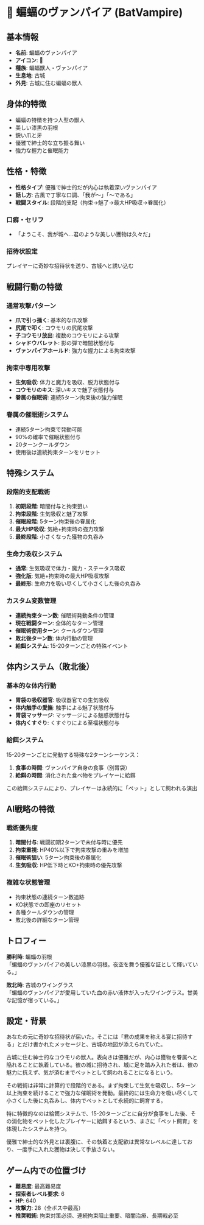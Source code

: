 # 🦇 蝙蝠のヴァンパイア (BatVampire)

## 基本情報
- **名前**: 蝙蝠のヴァンパイア
- **アイコン**: 🦇
- **種族**: 蝙蝠獣人・ヴァンパイア
- **生息地**: 古城
- **外見**: 古城に住む蝙蝠の獣人

## 身体的特徴
- 蝙蝠の特徴を持つ人型の獣人
- 美しい漆黒の羽根
- 鋭い爪と牙
- 優雅で紳士的な立ち振る舞い
- 強力な握力と催眠能力

## 性格・特徴
- **性格タイプ**: 優雅で紳士的だが内心は執着深いヴァンパイア
- **話し方**: 古風で丁寧な口調、「我が〜」「〜である」
- **戦闘スタイル**: 段階的支配（拘束→魅了→最大HP吸収→眷属化）

### 口癖・セリフ
- 「ようこそ、我が城へ...君のような美しい獲物は久々だ」

### 招待状設定
プレイヤーに奇妙な招待状を送り、古城へと誘い込む

## 戦闘行動の特徴
### 通常攻撃パターン
- **爪で引っ掻く**: 基本的な爪攻撃
- **尻尾で叩く**: コウモリの尻尾攻撃
- **子コウモリ放出**: 複数のコウモリによる攻撃
- **シャドウバレット**: 影の弾で暗闇状態付与
- **ヴァンパイアホールド**: 強力な握力による拘束攻撃

### 拘束中専用攻撃
- **生気吸収**: 体力と魔力を吸収、脱力状態付与
- **コウモリのキス**: 深いキスで魅了状態付与
- **眷属の催眠術**: 連続5ターン拘束後の強力催眠

### 眷属の催眠術システム
- 連続5ターン拘束で発動可能
- 90%の確率で催眠状態付与
- 20ターンクールダウン
- 使用後は連続拘束ターンをリセット

## 特殊システム
### 段階的支配戦術
1. **初期段階**: 暗闇付与と拘束狙い
2. **拘束段階**: 生気吸収と魅了攻撃
3. **催眠段階**: 5ターン拘束後の眷属化
4. **最大HP吸収**: 気絶+拘束時の強力攻撃
5. **最終段階**: 小さくなった獲物の丸呑み

### 生命力吸収システム
- **通常**: 生気吸収で体力・魔力・ステータス吸収
- **強化版**: 気絶+拘束時の最大HP吸収攻撃
- **最終形**: 生命力を吸い尽くして小さくした後の丸呑み

### カスタム変数管理
- **連続拘束ターン数**: 催眠術発動条件の管理
- **現在戦闘ターン**: 全体的なターン管理
- **催眠術使用ターン**: クールダウン管理
- **敗北後ターン数**: 体内行動の管理
- **給餌システム**: 15-20ターンごとの特殊イベント

## 体内システム（敗北後）
### 基本的な体内行動
- **胃袋の吸収器官**: 吸収器官での生気吸収
- **体内触手の愛撫**: 触手による魅了状態付与
- **胃袋マッサージ**: マッサージによる魅惑状態付与
- **体内くすぐり**: くすぐりによる至福状態付与

### 給餌システム
15-20ターンごとに発動する特殊な2ターンシーケンス：
1. **食事の時間**: ヴァンパイア自身の食事（別胃袋）
2. **給餌の時間**: 消化された食べ物をプレイヤーに給餌

この給餌システムにより、プレイヤーは永続的に「ペット」として飼われる演出

## AI戦略の特徴
### 戦術優先度
1. **暗闇付与**: 戦闘初期2ターンで未付与時に優先
2. **拘束重視**: HP40%以下で拘束攻撃の重みを増加
3. **催眠術狙い**: 5ターン拘束後の眷属化
4. **生気吸収**: HP低下時とKO+拘束時の優先攻撃

### 複雑な状態管理
- 拘束状態の連続ターン数追跡
- KO状態での即座のリセット
- 各種クールダウンの管理
- 敗北後の詳細なターン管理

## トロフィー
**勝利時**: 蝙蝠の羽根  
「蝙蝠のヴァンパイアの美しい漆黒の羽根。夜空を舞う優雅な証として輝いている。」

**敗北時**: 古城のワイングラス  
「蝙蝠のヴァンパイアが愛用していた血の赤い液体が入ったワイングラス。甘美な記憶が宿っている。」

## 設定・背景
あなたの元に奇妙な招待状が届いた。そこには「君の成果を称える宴に招待する」とだけ書かれたメッセージと、古城の地図が添えられていた。

古城に住む紳士的なコウモリの獣人。表向きは優雅だが、内心は獲物を眷属へと陥れることに執着している。彼の城に招待され、城に足を踏み入れた者は、彼の魅力に抗えず、気が済むまでペットとして飼われることになるという。

その戦術は非常に計算的で段階的である。まず拘束して生気を吸収し、5ターン以上拘束を続けることで強力な催眠術を発動。最終的には生命力を吸い尽くして小さくした後に丸呑みし、体内でペットとして永続的に飼育する。

特に特徴的なのは給餌システムで、15-20ターンごとに自分が食事をした後、その消化物をペット化したプレイヤーに給餌するという、まさに「ペット飼育」を体現したシステムを持つ。

優雅で紳士的な外見とは裏腹に、その執着と支配欲は異常なレベルに達しており、一度手に入れた獲物は決して手放さない。

## ゲーム内での位置づけ
- **難易度**: 最高難易度
- **探索者レベル要求**: 6
- **HP**: 640
- **攻撃力**: 28（全ボス中最高）
- **推奨戦術**: 拘束対策必須、連続拘束阻止重要、暗闇治療、長期戦必至